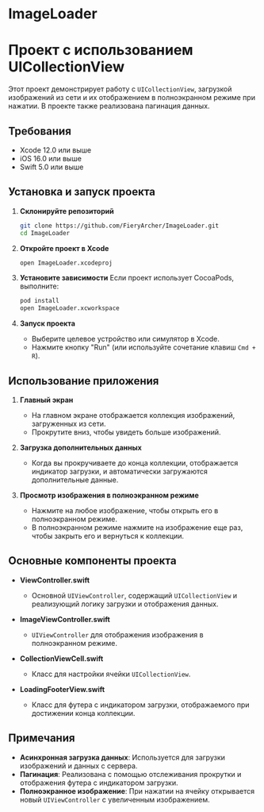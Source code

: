 # ImageLoader

# Проект с использованием UICollectionView

Этот проект демонстрирует работу с `UICollectionView`, загрузкой изображений из сети и их отображением в полноэкранном режиме при нажатии. В проекте также реализована пагинация данных.

## Требования

- Xcode 12.0 или выше
- iOS 16.0 или выше
- Swift 5.0 или выше

## Установка и запуск проекта

1. **Склонируйте репозиторий**
    ```sh
    git clone https://github.com/FieryArcher/ImageLoader.git
    cd ImageLoader
    ```

2. **Откройте проект в Xcode**
    ```sh
    open ImageLoader.xcodeproj
    ```

3. **Установите зависимости**
    Если проект использует CocoaPods, выполните:
    ```sh
    pod install
    open ImageLoader.xcworkspace
    ```

4. **Запуск проекта**
    - Выберите целевое устройство или симулятор в Xcode.
    - Нажмите кнопку "Run" (или используйте сочетание клавиш `Cmd + R`).

## Использование приложения

1. **Главный экран**
    - На главном экране отображается коллекция изображений, загруженных из сети.
    - Прокрутите вниз, чтобы увидеть больше изображений.

2. **Загрузка дополнительных данных**
    - Когда вы прокручиваете до конца коллекции, отображается индикатор загрузки, и автоматически загружаются дополнительные данные.

3. **Просмотр изображения в полноэкранном режиме**
    - Нажмите на любое изображение, чтобы открыть его в полноэкранном режиме.
    - В полноэкранном режиме нажмите на изображение еще раз, чтобы закрыть его и вернуться к коллекции.

## Основные компоненты проекта

- **ViewController.swift**
    - Основной `UIViewController`, содержащий `UICollectionView` и реализующий логику загрузки и отображения данных.
    
- **ImageViewController.swift**
    - `UIViewController` для отображения изображения в полноэкранном режиме.
    
- **CollectionViewCell.swift**
    - Класс для настройки ячейки `UICollectionView`.

- **LoadingFooterView.swift**
    - Класс для футера с индикатором загрузки, отображаемого при достижении конца коллекции.


## Примечания

- **Асинхронная загрузка данных**: Используется для загрузки изображений и данных с сервера.
- **Пагинация**: Реализована с помощью отслеживания прокрутки и отображения футера с индикатором загрузки.
- **Полноэкранное изображение**: При нажатии на ячейку открывается новый `UIViewController` с увеличенным изображением.



